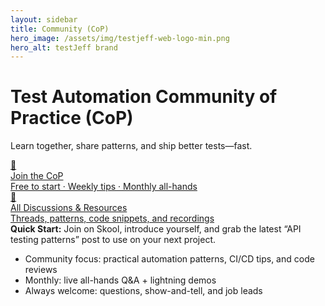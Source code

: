 ```yaml
---
layout: sidebar
title: Community (CoP)
hero_image: /assets/img/testjeff-web-logo-min.png
hero_alt: testJeff brand
---
```


# Test Automation Community of Practice (CoP)

Learn together, share patterns, and ship better tests—fast.

<div class="feature-grid">
  <a class="feature-card" href="https://www.skool.com/test-automation-cop" target="_blank" rel="noopener">
    <div class="feature-card__icon">🤝</div>
    <div class="feature-card__title">Join the CoP</div>
    <div class="feature-card__subtitle">Free to start · Weekly tips · Monthly all-hands</div>
  </a>

  <a class="feature-card" href="/community/all">
    <div class="feature-card__icon">💬</div>
    <div class="feature-card__title">All Discussions & Resources</div>
    <div class="feature-card__subtitle">Threads, patterns, code snippets, and recordings</div>
  </a>
</div>

<div class="quickstart">
  <strong>Quick Start:</strong> Join on Skool, introduce yourself, and grab the latest “API testing patterns” post to use on your next project.
</div>

- Community focus: practical automation patterns, CI/CD tips, and code reviews  
- Monthly: live all-hands Q&A + lightning demos  
- Always welcome: questions, show-and-tell, and job leads
